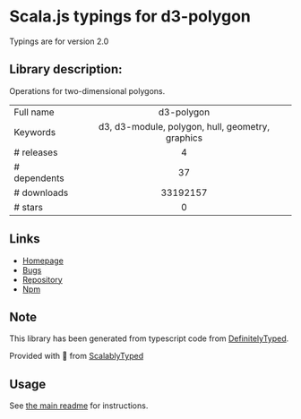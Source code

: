 
# Scala.js typings for d3-polygon

Typings are for version 2.0

## Library description:
Operations for two-dimensional polygons.

|                    |                 |
| ------------------ | :-------------: |
| Full name          | d3-polygon |
| Keywords           | d3, d3-module, polygon, hull, geometry, graphics |
| # releases         | 4 |
| # dependents       | 37 |
| # downloads        | 33192157 |
| # stars            | 0 |

## Links
- [Homepage](https://d3js.org/d3-polygon/)
- [Bugs](https://github.com/d3/d3-polygon/issues)
- [Repository](https://github.com/d3/d3-polygon)
- [Npm](https://www.npmjs.com/package/d3-polygon)
    


## Note
This library has been generated from typescript code from [DefinitelyTyped](https://definitelytyped.org).

Provided with :purple_heart: from [ScalablyTyped](https://github.com/oyvindberg/ScalablyTyped)

## Usage
See [the main readme](../../readme.md) for instructions.


